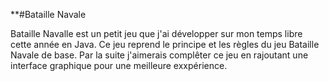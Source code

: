 **#Bataille Navale

Bataille Navalle est un petit jeu que j'ai développer sur mon temps libre cette année en Java. Ce jeu reprend le principe et les règles du jeu Bataille Navale de base. 
Par la suite j'aimerais complêter ce jeu en rajoutant une interface graphique pour une meilleure exxpérience.
